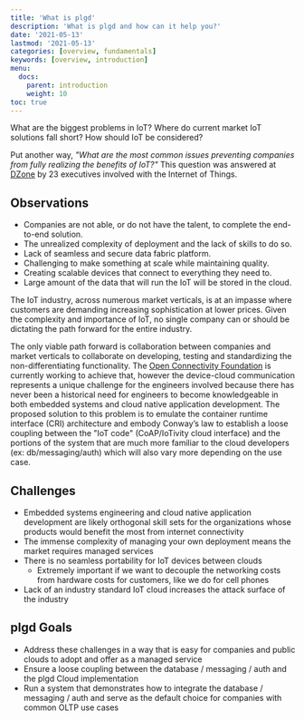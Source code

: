 ```yaml
---
title: 'What is plgd'
description: 'What is plgd and how can it help you?'
date: '2021-05-13'
lastmod: '2021-05-13'
categories: [overview, fundamentals]
keywords: [overview, introduction]
menu:
  docs:
    parent: introduction
    weight: 10
toc: true
---
```


What are the biggest problems in IoT? Where do current market IoT solutions fall short?  How should IoT be considered?

Put another way, _"What are the most common issues preventing companies from fully realizing the benefits of IoT?"_  This question was answered at [DZone](https://dzone.com/articles/most-common-problems-with-iot) by 23 executives involved with the Internet of Things.

## Observations

- Companies are not able, or do not have the talent, to complete the end-to-end solution.
- The unrealized complexity of deployment and the lack of skills to do so.
- Lack of seamless and secure data fabric platform.
- Challenging to make something at scale while maintaining quality.
- Creating scalable devices that connect to everything they need to.
- Large amount of the data that will run the IoT will be stored in the cloud.

The IoT industry, across numerous market verticals, is at an impasse where customers are demanding increasing sophistication at lower prices. Given the complexity and importance of IoT, no single company can or should be dictating the path forward for the entire industry.

The only viable path forward is collaboration between companies and market verticals to collaborate on developing, testing and standardizing the non-differentiating functionality. The [Open Connectivity Foundation](https://openconnectivity.org/) is currently working to achieve that, however the device-cloud communication represents a unique challenge for the engineers involved because there has never been a historical need for engineers to become knowledgeable in both embedded systems and cloud native application development. The proposed solution to this problem is to emulate the container runtime interface (CRI) architecture and embody Conway’s law to establish a loose coupling between the "IoT code" (CoAP/IoTivity cloud interface) and the portions of the system that are much more familiar to the cloud developers (ex: db/messaging/auth) which will also vary more depending on the use case.

## Challenges

- Embedded systems engineering and cloud native application development are likely orthogonal skill sets for the organizations whose products would benefit the most from internet connectivity
- The immense complexity of managing your own deployment means the market requires managed services
- There is no seamless portability for IoT devices between clouds
  - Extremely important if we want to decouple the networking costs from hardware costs for customers, like we do for cell phones
- Lack of an industry standard IoT cloud increases the attack surface of the industry

## plgd Goals

- Address these challenges in a way that is easy for companies and public clouds to adopt and offer as a managed service
- Ensure a loose coupling between the database / messaging / auth and the plgd Cloud implementation
- Run a system that demonstrates how to integrate the database / messaging / auth and serve as the default choice for companies with common OLTP use cases
